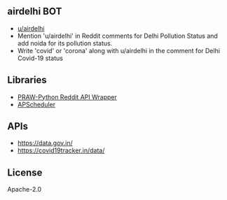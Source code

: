 ## airdelhi BOT
- [u/airdelhi](https://www.reddit.com/user/airdelhi)
- Mention 'u/airdelhi' in Reddit comments for Delhi Pollution Status and add noida for its pollution status.
- Write 'covid' or 'corona' along with u/airdelhi in the comment for Delhi Covid-19 status

## Libraries
- [PRAW-Python Reddit API Wrapper](https://praw.readthedocs.io/en/latest/)
- [APScheduler](https://apscheduler.readthedocs.io/en/stable/)

## APIs
- https://data.gov.in/
- https://covid19tracker.in/data/

License
----
Apache-2.0



